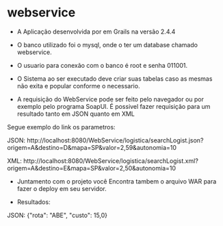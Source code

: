 # webservice

- A Aplicação desenvolvida por em Grails na versão 2.4.4
- O banco utilizado foi o mysql, onde o ter um database chamado webservice.
- O usuario para conexão com o banco é root e senha 011001.
- O Sistema ao ser executado deve criar suas tabelas caso as mesmas não exita e popular conforme o necessario.

- A requisição do WebService pode ser feito pelo navegador ou por exemplo pelo programa SoapUI. É possivel fazer requisição para um resultado tanto em JSON quanto em XML

Segue exemplo do link os parametros:

JSON: http://localhost:8080/WebService/logistica/searchLogist.json?origem=A&destino=D&mapa=SP&valor=2,59&autonomia=10

XML: http://localhost:8080/WebService/logistica/searchLogist.xml?origem=A&destino=E&mapa=SP&valor=2,50&autonomia=10

- Juntamento com o projeto você Encontra tambem o arquivo WAR para fazer o deploy em seu servidor.

- Resultados:

JSON: {"rota": "ABE", "custo": 15,0}
